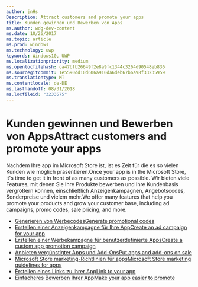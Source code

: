 ```yaml
---
author: jnHs
Description: Attract customers and promote your apps
title: Kunden gewinnen und Bewerben von Apps
ms.author: wdg-dev-content
ms.date: 10/26/2017
ms.topic: article
ms.prod: windows
ms.technology: uwp
keywords: Windows10, UWP
ms.localizationpriority: medium
ms.openlocfilehash: ca47bfb26649f2e8a9fc1344c3264d90548eb836
ms.sourcegitcommit: 1e5590dd10d606a910da6deb67b6a98f33235959
ms.translationtype: MT
ms.contentlocale: de-DE
ms.lasthandoff: 08/31/2018
ms.locfileid: "3233575"
---
```

# <a name="attract-customers-and-promote-your-apps"></a><span data-ttu-id="ac805-103">Kunden gewinnen und Bewerben von Apps</span><span class="sxs-lookup"><span data-stu-id="ac805-103">Attract customers and promote your apps</span></span>

<span data-ttu-id="ac805-104">Nachdem Ihre app im Microsoft Store ist, ist es Zeit für die es so vielen Kunden wie möglich präsentieren.</span><span class="sxs-lookup"><span data-stu-id="ac805-104">Once your app is in the Microsoft Store, it's time to get it in front of as many customers as possible.</span></span> <span data-ttu-id="ac805-105">Wir bieten viele Features, mit denen Sie Ihre Produkte bewerben und Ihre Kundenbasis vergrößern können, einschließlich Anzeigenkampagnen, Angebotscodes, Sonderpreise und vielem mehr.</span><span class="sxs-lookup"><span data-stu-id="ac805-105">We offer many features that help you promote your products and grow your customer base, including ad campaigns, promo codes, sale pricing, and more.</span></span>

-   [<span data-ttu-id="ac805-106">Generieren von Werbecodes</span><span class="sxs-lookup"><span data-stu-id="ac805-106">Generate promotional codes</span></span>](generate-promotional-codes.md)
-   [<span data-ttu-id="ac805-107">Erstellen einer Anzeigenkampagne für Ihre App</span><span class="sxs-lookup"><span data-stu-id="ac805-107">Create an ad campaign for your app</span></span>](create-an-ad-campaign-for-your-app.md)
-   [<span data-ttu-id="ac805-108">Erstellen einer Werbekampagne für benutzerdefinierte Apps</span><span class="sxs-lookup"><span data-stu-id="ac805-108">Create a custom app promotion campaign</span></span>](create-a-custom-app-promotion-campaign.md)
-   [<span data-ttu-id="ac805-109">Anbieten vergünstigter Apps und Add-Ons</span><span class="sxs-lookup"><span data-stu-id="ac805-109">Put apps and add-ons on sale</span></span>](put-apps-and-add-ons-on-sale.md)
-   [<span data-ttu-id="ac805-110">Microsoft Store marketing-Richtlinien für apps</span><span class="sxs-lookup"><span data-stu-id="ac805-110">Microsoft Store marketing guidelines for apps</span></span>](app-marketing-guidelines.md)
-   [<span data-ttu-id="ac805-111">Erstellen eines Links zu Ihrer App</span><span class="sxs-lookup"><span data-stu-id="ac805-111">Link to your app</span></span>](link-to-your-app.md)
-   [<span data-ttu-id="ac805-112">Einfacheres Bewerben Ihrer App</span><span class="sxs-lookup"><span data-stu-id="ac805-112">Make your app easier to promote</span></span>](make-your-app-easier-to-promote.md)

 

 
